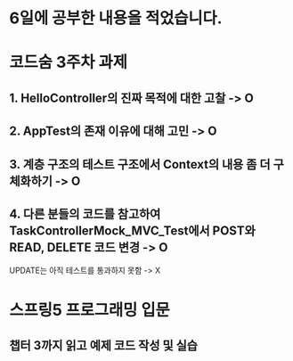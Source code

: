 # 6일에 공부한 내용을 적었습니다.

# 코드숨 3주차 과제
## 1. HelloController의 진짜 목적에 대한 고찰 -> O
## 2. AppTest의 존재 이유에 대해 고민  -> O
## 3. 계층 구조의 테스트 구조에서 Context의 내용 좀 더 구체화하기 -> O
## 4. 다른 분들의 코드를 참고하여 TaskControllerMock_MVC_Test에서 POST와 READ, DELETE 코드 변경 -> O
UPDATE는 아직 테스트를 통과하지 못함 -> X

# 스프링5 프로그래밍 입문
## 챕터 3까지 읽고 예제 코드 작성 및 실습
